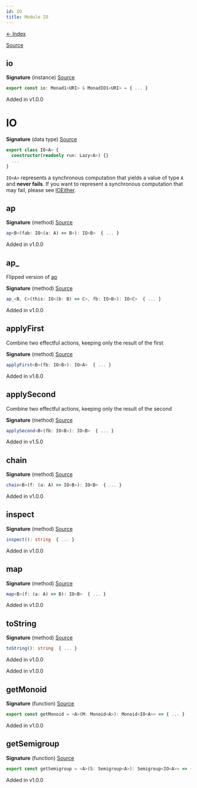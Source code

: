 ```yaml
---
id: IO
title: Module IO
---
```


[← Index](.)

[Source](https://github.com/gcanti/fp-ts/blob/master/src/IO.ts)

## io

**Signature** (instance) [Source](https://github.com/gcanti/fp-ts/blob/master/src/IO.ts#L110-L117)

```ts
export const io: Monad1<URI> & MonadIO1<URI> = { ... }
```

Added in v1.0.0

# IO

**Signature** (data type) [Source](https://github.com/gcanti/fp-ts/blob/master/src/IO.ts#L24-L63)

```ts
export class IO<A> {
  constructor(readonly run: Lazy<A>) {}
  ...
}
```

`IO<A>` represents a synchronous computation that yields a value of type `A` and **never fails**.
If you want to represent a synchronous computation that may fail, please see [IOEither](./IOEither.md).

## ap

**Signature** (method) [Source](https://github.com/gcanti/fp-ts/blob/master/src/IO.ts#L31-L33)

```ts
ap<B>(fab: IO<(a: A) => B>): IO<B>  { ... }
```

Added in v1.0.0

## ap\_

Flipped version of [ap](#ap)

**Signature** (method) [Source](https://github.com/gcanti/fp-ts/blob/master/src/IO.ts#L37-L39)

```ts
ap_<B, C>(this: IO<(b: B) => C>, fb: IO<B>): IO<C>  { ... }
```

Added in v1.0.0

## applyFirst

Combine two effectful actions, keeping only the result of the first

**Signature** (method) [Source](https://github.com/gcanti/fp-ts/blob/master/src/IO.ts#L44-L46)

```ts
applyFirst<B>(fb: IO<B>): IO<A>  { ... }
```

Added in v1.6.0

## applySecond

Combine two effectful actions, keeping only the result of the second

**Signature** (method) [Source](https://github.com/gcanti/fp-ts/blob/master/src/IO.ts#L51-L53)

```ts
applySecond<B>(fb: IO<B>): IO<B>  { ... }
```

Added in v1.5.0

## chain

**Signature** (method) [Source](https://github.com/gcanti/fp-ts/blob/master/src/IO.ts#L54-L56)

```ts
chain<B>(f: (a: A) => IO<B>): IO<B>  { ... }
```

Added in v1.0.0

## inspect

**Signature** (method) [Source](https://github.com/gcanti/fp-ts/blob/master/src/IO.ts#L57-L59)

```ts
inspect(): string  { ... }
```

Added in v1.0.0

## map

**Signature** (method) [Source](https://github.com/gcanti/fp-ts/blob/master/src/IO.ts#L28-L30)

```ts
map<B>(f: (a: A) => B): IO<B>  { ... }
```

Added in v1.0.0

## toString

**Signature** (method) [Source](https://github.com/gcanti/fp-ts/blob/master/src/IO.ts#L60-L62)

```ts
toString(): string  { ... }
```

Added in v1.0.0

Added in v1.0.0

## getMonoid

**Signature** (function) [Source](https://github.com/gcanti/fp-ts/blob/master/src/IO.ts#L100-L102)

```ts
export const getMonoid = <A>(M: Monoid<A>): Monoid<IO<A>> => { ... }
```

Added in v1.0.0

## getSemigroup

**Signature** (function) [Source](https://github.com/gcanti/fp-ts/blob/master/src/IO.ts#L85-L94)

```ts
export const getSemigroup = <A>(S: Semigroup<A>): Semigroup<IO<A>> => { ... }
```

Added in v1.0.0
